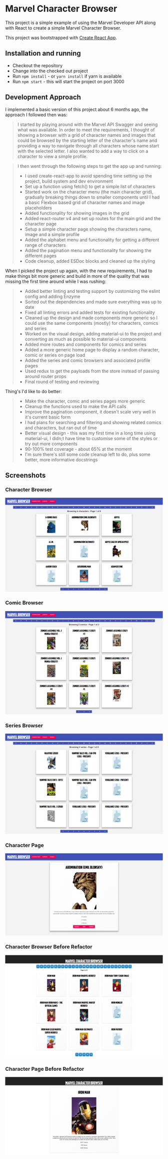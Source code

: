 # Marvel Character Browser

This project is a simple example of using the Marvel Developer API along with React to create a simple Marvel Character Browser.

This project was bootstrapped with [Create React App](https://github.com/facebookincubator/create-react-app).

## Installation and running
* Checkout the repository
* Change into the checked out project
* Run `npm install` - or `yarn install` if yarn is available 
* Run `npm start` - this will start the project on port 3000 

## Development Approach

I implemented a basic version of this project about 6 months ago, the approach I followed then was:

> I started by playing around with the Marvel API Swagger and seeing what was available. In order to meet the requirements, I thought of showing a browser with a grid of character names and images that could be browsed by the starting letter of the character's name and providing a way to navigate through all characters whose name start with the selected letter. I also wanted to add a way to click on a character to view a simple profile.
  
>  I then went through the following steps to get the app up and running:
>  * I used create-react-app to avoid spending time setting up the project, build system and dev environment
>  * Set up a function using fetch() to get a simple list of characters
>  * Started work on the character menu (the main character grid), gradually breaking things down to smaller components until I had a basic Flexbox based grid of character names and image placeholders
>  * Added functionality for showing images in the grid
>  * Added react-router v4 and set up routes for the main grid and the character page
>  * Setup a simple character page showing the characters name, image and a simple profile
>  * Added the alphabet menu and functionality for getting a different range of characters
>  * Added the pagination menu and functionality for showing the different pages
>  * Code cleanup, added ESDoc blocks and cleaned up the styling

When I picked the project up again, with the new requirements, I had to make things bit more generic and build in more of the quality that was missing the first time around while I was rushing:
> * Added better linting and testing support by customizing the eslint config and adding Enzyme
> * Sorted out the dependencies and made sure everything was up to date
> * Fixed all linting errors and added tests for existing functionality
> * Cleaned up the design and made components more generic so I could use the same components (mostly) for characters, comics and series
> * Worked on the visual design, adding material-ui to the project and converting as much as possible to material-ui components
> * Added more routes and components for comics and series
> * Added a more generic home page to display a random character, comic or series on page load
> * Added the series and comic browsers and associated profile pages
> * Used redux to get the payloads from the store instead of passing around router props
> * Final round of testing and reviewing

Thing's I'd like to do better:
> * Make the character, comic and series pages more generic
> * Cleanup the functions used to make the API calls
> * Improve the pagination component, it doesn't scale very well in it's current basic form
> * I had plans for searching and filtering and showing related comics and characters, but ran out of time
> * Better visual design - this was my first time in a long time using material-ui, I didn;t have time to customise some of the styles or try out more components
> * 90-100% test coverage - about 65% at the moment
> * I'm sure there's still some code cleanup left to do, plus some better, more informative docstrings


## Screenshots

### Character Browser
![CharacterBrowser](https://raw.githubusercontent.com/brosewarne/marvel-browser/master/screenshots/character_browser.png)

### Comic Browser
![ComicBrowser](https://raw.githubusercontent.com/brosewarne/marvel-browser/master/screenshots/comic_browser.png)

### Series Browser
![SeriesBrowser](https://raw.githubusercontent.com/brosewarne/marvel-browser/master/screenshots/series_browser.png)

### Character Page
![CharacterPage](https://raw.githubusercontent.com/brosewarne/marvel-browser/master/screenshots/character_page.png)

### Character Browser Before Refactor
![CharacterBrowserBefore](https://raw.githubusercontent.com/brosewarne/marvel-browser/master/screenshots/character_browser_old.png)

### Character Page Before Refactor
![CharacterPageBefore](https://raw.githubusercontent.com/brosewarne/marvel-browser/master/screenshots/character_page_old.png)
